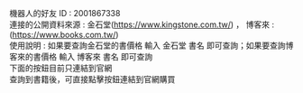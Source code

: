 機器⼈的好友 ID : 2001867338  
連接的公開資料來源 : 金石堂(https://www.kingstone.com.tw/) ， 博客來 : (https://www.books.com.tw/)  
使⽤說明 : 如果要查詢金石堂的書價格 輸入 金石堂 書名 即可查詢；如果要查詢博客來的書價格 輸入 博客來 書名 即可查詢  
          下面的按鈕目前只連結到官網  
          查詢到書籍後，可直接點擊按鈕連結到官網購買  